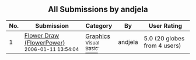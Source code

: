 ﻿<div align="center">

## All Submissions by andjela

</div>

No.  | Submission | Category | By   | User Rating
---- | ---------- | -------- | ---- | -----------
1 | [Flower Draw \(FlowerPower\)<br /><sup>2006-01-11 13:54:04</sup>](https://github.com/Planet-Source-Code/andjela-flower-draw-flowerpower__1-64015) | [Graphics<br /><sup>Visual Basic</sup>](../ByCategory/graphics__1-46.md) | andjela | 5.0 (20 globes from 4 users)
